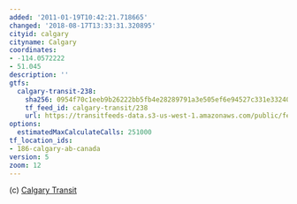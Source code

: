 ```yaml
---
added: '2011-01-19T10:42:21.718665'
changed: '2018-08-17T13:33:31.320895'
cityid: calgary
cityname: Calgary
coordinates:
- -114.0572222
- 51.045
description: ''
gtfs:
  calgary-transit-238:
    sha256: 0954f70c1eeb9b26222bb5fb4e28289791a3e505ef6e94527c331e33240365f5
    tf_feed_id: calgary-transit/238
    url: https://transitfeeds-data.s3-us-west-1.amazonaws.com/public/feeds/calgary-transit/238/20180608/gtfs.zip
options:
  estimatedMaxCalculateCalls: 251000
tf_location_ids:
- 186-calgary-ab-canada
version: 5
zoom: 12
---
```


(c) [Calgary Transit](http://www.calgarytransit.com/)
